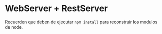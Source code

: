 # WebServer + RestServer

Recuerden que deben de ejecutar `npm install` para reconstruir los modulos de node.

